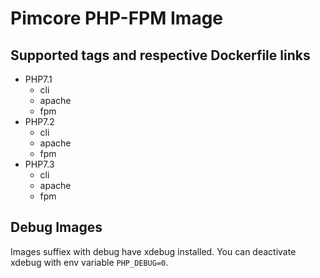 # Pimcore PHP-FPM Image

## Supported tags and respective Dockerfile links
 - PHP7.1
    - cli
    - apache
    - fpm
 - PHP7.2
    - cli
    - apache
    - fpm
 - PHP7.3
    - cli
    - apache
    - fpm

## Debug Images
Images suffiex with debug have xdebug installed. You can deactivate xdebug with env variable `PHP_DEBUG=0`.
